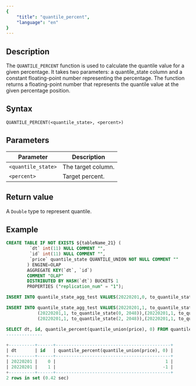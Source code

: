 ```yaml
---
{
    "title": "quantile_percent",
    "language": "en"
}
---
```


<!-- 
Licensed to the Apache Software Foundation (ASF) under one
or more contributor license agreements.  See the NOTICE file
distributed with this work for additional information
regarding copyright ownership.  The ASF licenses this file
to you under the Apache License, Version 2.0 (the
"License"); you may not use this file except in compliance
with the License.  You may obtain a copy of the License at
  http://www.apache.org/licenses/LICENSE-2.0
Unless required by applicable law or agreed to in writing,
software distributed under the License is distributed on an
"AS IS" BASIS, WITHOUT WARRANTIES OR CONDITIONS OF ANY
KIND, either express or implied.  See the License for the
specific language governing permissions and limitations
under the License.
-->

## Description
The `QUANTILE_PERCENT` function is used to calculate the quantile value for a given percentage. It takes two parameters: a quantile_state column and a constant floating-point number representing the percentage. The function returns a floating-point number that represents the quantile value at the given percentage position.
## Syntax
```
QUANTILE_PERCENT(<quantile_state>, <percent>)
```
## Parameters

| Parameter | Description |
| -- | -- |
| `<quantile_state>` | The target column.|
| `<percent>` | Target percent.|

## Return value

A `Double` type to represent quantile.

## Example

```sql
CREATE TABLE IF NOT EXISTS ${tableName_21} (
         `dt` int(11) NULL COMMENT "",
         `id` int(11) NULL COMMENT "",
         `price` quantile_state QUANTILE_UNION NOT NULL COMMENT ""
        ) ENGINE=OLAP
        AGGREGATE KEY(`dt`, `id`)
        COMMENT "OLAP"
        DISTRIBUTED BY HASH(`dt`) BUCKETS 1
        PROPERTIES ("replication_num" = "1");

INSERT INTO quantile_state_agg_test VALUES(20220201,0, to_quantile_state(1, 2048));

INSERT INTO quantile_state_agg_test VALUES(20220201,1, to_quantile_state(-1, 2048)),
            (20220201,1, to_quantile_state(0, 2048)),(20220201,1, to_quantile_state(1, 2048)),
            (20220201,1, to_quantile_state(2, 2048)),(20220201,1, to_quantile_state(3, 2048));

SELECT dt, id, quantile_percent(quantile_union(price), 0) FROM quantile_state_agg_test GROUP BY dt, id ORDER BY dt, id
--------------

+----------+------+--------------------------------------------+
| dt       | id   | quantile_percent(quantile_union(price), 0) |
+----------+------+--------------------------------------------+
| 20220201 |    0 |                                          1 |
| 20220201 |    1 |                                         -1 |
+----------+------+--------------------------------------------+
2 rows in set (0.42 sec)
```



